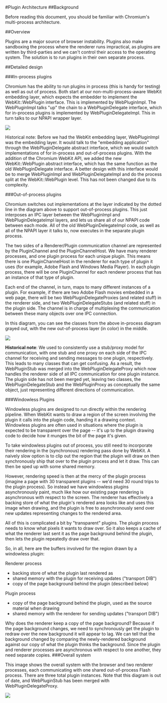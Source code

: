 #Plugin Architecture
##Background

Before reading this document, you should be familiar with Chromium's multi-process architecture.

##Overview

Plugins are a major source of browser instability. Plugins also make sandboxing the process where the renderer runs impractical, as plugins are written by third-parties and we can't control their access to the operating system. The solution is to run plugins in their own separate process.

##Detailed design

###In-process plugins

Chromium has the ability to run plugins in process (this is handy for testing) as well as out of process. Both start at our non-multi-process-aware WebKit embedding layer, which expects the embedder to implement the WebKit::WebPlugin interface. This is implemented by WebPluginImpl. The WebPluginImpl talks "up" the chain to a WebPluginDelegate interface, which for in-process plugins is implemented by WebPluginDelegateImpl. This in turn talks to our NPAPI wrapper layer.

![](../in_process_plugins.png)

Historical note: Before we had the WebKit embedding layer, WebPluginImpl was the embedding layer. It would talk to the "embedding application" through the WebPluginDelegate abstract interface, which we would switch implementations of for in-process and out-of-process plugins. With the addition of the Chromium WebKit API, we added the new WebKit::WebPlugin abstract interface, which has the same function as the old WebPluginDelegate interface. A better design with this interface would be to merge WebPluginImpl and WebPluginDelegateImpl and do the process split at the WebKit::WebPlugin level. This has not been changed due to its complexity.

###Out-of-process plugins

Chromium switches out implementations at the layer indicated by the dotted line in the diagram above to support out-of-process plugins. This just interposes an IPC layer between the WebPluginImpl and WebPluginDelegateImpl layers, and lets us share all of our NPAPI code between each mode. All of the old WebPluginDelegateImpl code, as well as all of the NPAPI layer it talks to, now executes in the separate plugin process.

The two sides of a Renderer/Plugin communication channel are represented by the PluginChannel and the PluginChannelHost. We have many renderer processes, and one plugin process for each unique plugin. This means there is one PluginChannelHost in the renderer for each type of plugin it uses (for example, Adobe Flash and Windows Media Player). In each plugin process, there will be one PluginChannel for each renderer process that has an instance of that type of plugin.

Each end of the channel, in turn, maps to many different instances of a plugin. For example, if there are two Adobe Flash movies embedded in a web page, there will be two WebPluginDelegateProxies (and related stuff) in the renderer side, and two WebPluginDelegateStubs (and related stuff)
in the plugin side. The channel is in charge of multiplexing the communication between these many objects over one IPC connection.

In this diagram, you can see the classes from the above in-process diagram grayed out, with the new out-of-process layer (in color) in the middle.

![](../out_of_process_plugins.png)

**Historical note**: We used to consistently use a stub/proxy model for communication, with one stub and one proxy on each side of the IPC channel for receiving and sending messages to one plugin, respectively. This leads to many classes that can get confusing. As a result, the WebPluginStub was merged into the WebPluginDelegateProxy which now handles the renderer side of all IPC communication for one plugin instance. The plugin side has not been merged yet, leaving two classes, the WebPluginDelegateStub and the WebPluginProxy as conceptually the same object, just representing different directions of communication.

###Windowless Plugins

Windowless plugins are designed to run directly within the rendering pipeline.  When WebKit wants to draw a region of the screen involving the plugin it calls into the plugin code, handing it a drawing context.  Windowless plugins are often used in situations where the plugin is expected to be transparent over the page -- it's up to the plugin drawing code to decide how it munges the bit of the page it's given.

To take windowless plugins out of process, you still need to incorporate their rendering in the (synchronous) rendering pass done by WebKit.  A naively slow option is to clip out the region that the plugin will draw on then synchronously ship that over to the plugin process and let it draw.  This can then be sped up with some shared memory.

However, rendering speed is then at the mercy of the plugin process (imagine a page with 30 transparent plugins -- we'd need 30 round trips to the plugin process).  So instead we have windowless plugins asynchronously paint, much like how our existing page rendering is asynchronous with respect to the screen.  The renderer has effectively a backing store of what the plugin's rendered area looks like and uses this image when drawing, and the plugin is free to asynchronously send over new updates representing changes to the rendered area.

All of this is complicated a bit by "transparent" plugins.  The plugin process needs to know what pixels it wants to draw over.  So it also keeps a cache of what the renderer last sent it as the page background behind the plugin, then lets the plugin repeatedly draw over that. 

So, in all, here are the buffers involved for the region drawn by a windowless plugin:

Renderer process
 - backing store of what the plugin last rendered as
 - shared memory with the plugin for receiving updates ("transport DIB")
 - copy of the page background behind the plugin (described below)

Plugin process
 - copy of the page background behind the plugin, used as the source
material when drawing
 - shared memory with the renderer for sending updates ("transport DIB")

Why does the renderer keep a copy of the page background?  Because if the page background changes, we need to synchronously get the plugin to redraw over the new background it will appear to lag.  We can tell that the background changed by comparing the newly-rendered background against our copy of what the plugin thinks the background.  Since the plugin and renderer processes are asynchronous with respect to one another, they need separate copies.
###Overall system

This image shows the overall system with the browser and two renderer processes, each communicating with one shared out-of-process Flash process. There are three total plugin instances. Note that this diagram is out of date, and WebPluginStub has been merged with WebPluginDelegateProxy.

![](../pluginsoutofprocess.png)
